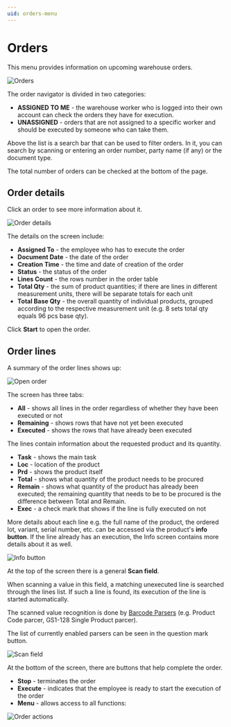 ```yaml
---
uid: orders-menu
---
```


# Orders

This menu provides information on upcoming warehouse orders.

![Orders](pictures/orders.png)

The order navigator is divided in two categories:

-	**ASSIGNED TO ME** - the warehouse worker who is logged into their own account can check the orders they have for execution.
-	**UNASSIGNED** - orders that are not assigned to a specific worker and should be executed by someone who can take them.

Above the list is a search bar that can be used to filter orders. In it, you can search by scanning or entering an order number, party name (if any) or the document type.

The total number of orders can be checked at the bottom of the page.

## Order details

Click an order to see more information about it.

![Order details](pictures/wms-worker-total-base-qty.png)

The details on the screen include:

-	**Assigned To** - the employee who has to execute the order
-	**Document Date** - the date of the order
-	**Creation Time** - the time and date of creation of the order
-	**Status** - the status of the order
-	**Lines Count** - the rows number in the order table
-	**Total Qty** - the sum of product quantities; if there are lines in different measurement units, there will be separate totals for each unit
-	**Total Base Qty** - the overall quantity of individual products, grouped according to the respective measurement unit (e.g. 8 sets total qty equals 96 pcs base qty).

Click **Start** to open the order.

## Order lines

A summary of the order lines shows up:

![Open order](pictures/order_lines_new.png)

The screen has three tabs:

-	**All** - shows all lines in the order regardless of whether they have been executed or not
-	**Remaining** - shows rows that have not yet been executed
-	**Executed** - shows the rows that have already been executed

The lines contain information about the requested product and its quantity.

-	**Task** - shows the main task
-	**Loc** - location of the product
-	**Prd** - shows the product itself
-	**Total** - shows what quantity of the product needs to be procured
-	**Remain** - shows what quantity of the product has already been executed; the remaining quantity that needs to be to be procured is the difference between Total and Remain.
-	**Еxec** - a check mark that shows if the line is fully executed on not

More details about each line e.g. the full name of the product, the ordered lot, variant, serial number, etc. can be accessed via the product's **info button**. If the line already has an execution, the Info screen contains more details about it as well.

![Info button](pictures/info-button.png)

At the top of the screen there is a general **Scan field**. 

When scanning a value in this field, a matching unexecuted line is searched through the lines list. If such a line is found, its execution of the line is started automatically. 

The scanned value recognition is done by [Barcode Parsers](xref:parsers) (e.g. Product Code parcer, GS1-128 Single Product parcer). 

The list of currently enabled parsers can be seen in the question mark button.

![Scan field](pictures/scan-field1.png)

At the bottom of the screen, there are buttons that help complete the order. 

- **Stop** - terminates the order 
- **Execute** - indicates that the employee is ready to start the execution of the order
- **Menu** - allows access to all functions:

![Order actions](pictures/order-actions.png)
